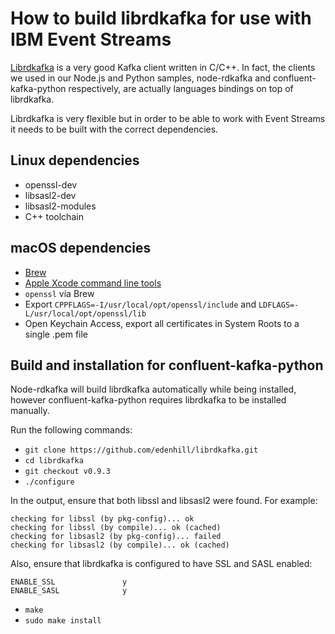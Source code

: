 # How to build librdkafka for use with IBM Event Streams

[Librdkafka](https://github.com/edenhill/librdkafka) is a very good Kafka client written in C/C++. In fact, the clients we used in our Node.js and Python samples, node-rdkafka and confluent-kafka-python respectively, are actually languages bindings on top of librdkafka.

Librdkafka is very flexible but in order to be able to work with Event Streams it needs to be built with the correct dependencies.

## Linux dependencies
* openssl-dev
* libsasl2-dev
* libsasl2-modules
* C++ toolchain

## macOS dependencies
* [Brew](http://brew.sh/)
* [Apple Xcode command line tools](https://developer.apple.com/xcode/)
* `openssl` via Brew
* Export `CPPFLAGS=-I/usr/local/opt/openssl/include` and `LDFLAGS=-L/usr/local/opt/openssl/lib`
* Open Keychain Access, export all certificates in System Roots to a single .pem file

## Build and installation for confluent-kafka-python
Node-rdkafka will build librdkafka automatically while being installed, however confluent-kafka-python requires librdkafka to be installed manually.

Run the following commands:
* `git clone https://github.com/edenhill/librdkafka.git`
* `cd librdkafka`
* `git checkout v0.9.3`
* `./configure`

In the output, ensure that both libssl and libsasl2 were found. For example:

    checking for libssl (by pkg-config)... ok
    checking for libssl (by compile)... ok (cached)
    checking for libsasl2 (by pkg-config)... failed
    checking for libsasl2 (by compile)... ok (cached)

Also, ensure that librdkafka is configured to have SSL and SASL enabled:

    ENABLE_SSL               y
    ENABLE_SASL              y

* `make`
* `sudo make install`
